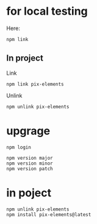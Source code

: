 
# for local testing

Here:
```
npm link
```

## In project

Link
```
npm link pix-elements
```

Unlink
```
npm unlink pix-elements
```

# upgrage

```
npm login

npm version major
npm version minor
npm version patch
```

# in poject

```
npm unlink pix-elements
npm install pix-elements@latest
```